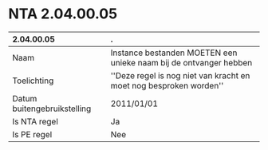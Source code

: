# NTA 2.04.00.05

 2.04.00.05 | . 
 :--- | :--- 
 Naam | Instance bestanden MOETEN een unieke naam bij de ontvanger hebben 
 Toelichting | ''Deze regel is nog niet van kracht en moet nog besproken worden'' 
 Datum buitengebruikstelling | 2011/01/01 
 Is NTA regel | Ja 
 Is PE regel | Nee 
